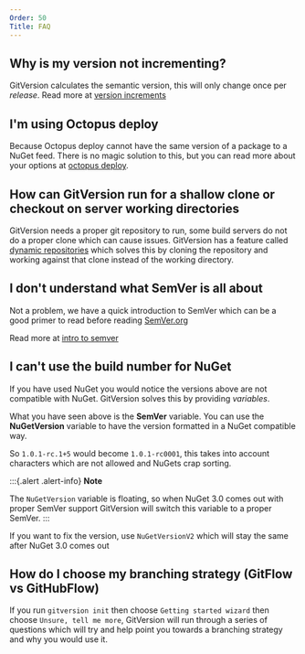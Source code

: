 ```yaml
---
Order: 50
Title: FAQ
---
```


## Why is my version not incrementing?

GitVersion calculates the semantic version, this will only change once per
*release*. Read more at [version increments](/docs/reference/version-increments)

## I'm using Octopus deploy

Because Octopus deploy cannot have the same version of a package to a NuGet
feed. There is no magic solution to this, but you can read more about your
options at [octopus deploy](/docs/reference/build-servers/octopus-deploy).

## How can GitVersion run for a shallow clone or checkout on server working directories

GitVersion needs a proper git repository to run, some build servers do not do a
proper clone which can cause issues. GitVersion has a feature called
[dynamic repositories](/docs/learn/dynamic-repositories) which solves this by
cloning the repository and working against that clone instead of the working
directory.

## I don't understand what SemVer is all about

Not a problem, we have a quick introduction to SemVer which can be a good primer
to read before reading [SemVer.org](https://semver.org)

Read more at [intro to semver](/docs/learn/intro-to-semver)

## I can't use the build number for NuGet

If you have used NuGet you would notice the versions above are not compatible
with NuGet. GitVersion solves this by providing *variables*.

What you have seen above is the **SemVer** variable. You can use the
**NuGetVersion** variable to have the version formatted in a NuGet compatible
way.

So `1.0.1-rc.1+5` would become `1.0.1-rc0001`, this takes into account
characters which are not allowed and NuGets crap sorting.

:::{.alert .alert-info}
**Note**

The `NuGetVersion` variable is floating, so when NuGet 3.0 comes out
with proper SemVer support GitVersion will switch this variable to a proper
SemVer.
:::

If you want to fix the version, use `NuGetVersionV2` which will stay the same
after NuGet 3.0 comes out

## How do I choose my branching strategy (GitFlow vs GitHubFlow)

If you run `gitversion init` then choose `Getting started wizard` then choose
`Unsure, tell me more`, GitVersion will run through a series of questions which
will try and help point you towards a branching strategy and why you would use
it.
